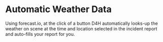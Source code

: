 # Automatic Weather Data

Using forecast.io, at the click of a button D4H automatically looks-up the weather on scene at the time and location selected in the incident report and auto-fills your report for you.

